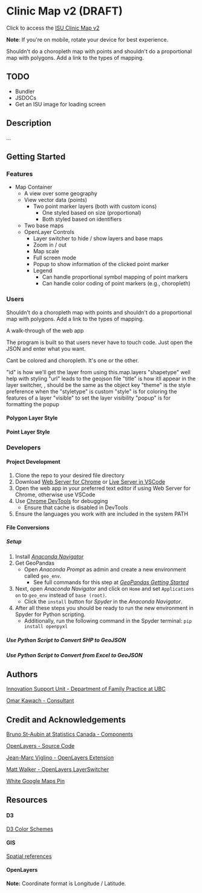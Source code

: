 # Clinic Map v2 (DRAFT)

Click to access the [ISU Clinic Map v2](https://isu-ubc.github.io/clinic-mapping-2/)

**Note**: If you're on mobile, rotate your device for best experience. 

Shouldn't do a choropleth map with points and shouldn't do a proportional map with polygons. Add a link to the types of mapping.

## TODO

- Bundler
- JSDOCs
- Get an ISU image for loading screen

## Description

...

## Getting Started

### Features

- Map Container 
  - A view over some geography
  - View vector data (points)
    - Two point marker layers (both with custom icons)
      - One styled based on size (proportional)
      - Both styled based on identifiers
  - Two base maps 
  - OpenLayer Controls
    - Layer switcher to hide / show layers and base maps
    - Zoom in / out
    - Map scale
    - Full screen mode
    - Popup to show information of the clicked point marker
    - Legend 
      - Can handle proportional symbol mapping of point markers
      - Can handle color coding of point markers (e.g., choropleth)

### Users

Shouldn't do a choropleth map with points and shouldn't do a proportional map with polygons. Add a link to the types of mapping.

A walk-through of the web app

The program is built so that users never have to touch code. Just open the JSON and enter what you want.

Cant be colored and choropleth. It's one or the other.

"id" is how we'll get the layer from using this.map.layers
"shapetype" well help with styling
"url" leads to the geojson file
"title" is how itll appear in the layer switcher, , should be the same as the object key
"theme" is the style preference when the "styletype" is custom
"style" is for coloring the features of a layer
"visible" to set the layer visibility 
"popup" is for formatting the popup

#### Polygon Layer Style

#### Point Layer Style

### Developers

#### Project Development

1. Clone the repo to your desired file directory
2. Download [Web Server for Chrome](https://chrome.google.com/webstore/detail/web-server-for-chrome/ofhbbkphhbklhfoeikjpcbhemlocgigb) or [Live Server in VSCode](https://marketplace.visualstudio.com/items?itemName=ritwickdey.LiveServer)
3. Open the web app in your preferred text editor if using Web Server for Chrome, otherwise use VSCode
4. Use [Chrome DevTools](https://developers.google.com/web/tools/chrome-devtools/) for debugging
   - Ensure that cache is disabled in DevTools
5. Ensure the languages you work with are included in the system PATH

#### File Conversions

##### Setup

1. Install [*Anaconda Navigator*](https://www.anaconda.com/)
2. Get GeoPandas
   - Open *Anaconda Prompt* as admin and create a new environment called ```geo_env```.
     - See full commands for this step at [*GeoPandas Getting Started*](https://geopandas.readthedocs.io/en/latest/getting_started/install.html#creating-a-new-environment)
3. Next, open *Anaconda Navigator* and click on ```Home``` and set ```Applications on``` to ```geo_env``` instead of ```base (root)```. 
   - Click the ```install``` button for *Spyder* in the *Anaconda Navigator*. 
4. After all these steps you should be ready to run the new environment in Spyder for Python scripting.
     - Additionally, run the following command in the Spyder terminal:  ```pip install openpyxl```

##### Use Python Script to Convert SHP to GeoJSON

##### Use Python Script to Convert from Excel to GeoJSON



## Authors

[Innovation Support Unit - Department of Family Practice at UBC](https://isu.familymed.ubc.ca/)

[Omar Kawach - Consultant](https://omarkawach.github.io/)

## Credit and Acknowledgements

[Bruno St-Aubin at Statistics Canada - Components](https://github.com/SGC-CGS/geo-explorer)

[OpenLayers - Source Code](https://github.com/openlayers/openlayers)

[Jean-Marc Viglino - OpenLayers Extension](https://github.com/Viglino/ol-ext)

[Matt Walker - OpenLayers LayerSwitcher](https://github.com/walkermatt/ol-layerswitcher)

[White Google Maps Pin](http://www.clker.com/clipart-white-google-map-pin-1.html)

## Resources

#### D3

[D3 Color Schemes](https://observablehq.com/@d3/color-schemes)

#### GIS

[Spatial references](https://spatialreference.org/ref/epsg/)

#### OpenLayers

**Note:** Coordinate format is Longitude / Latitude. 
